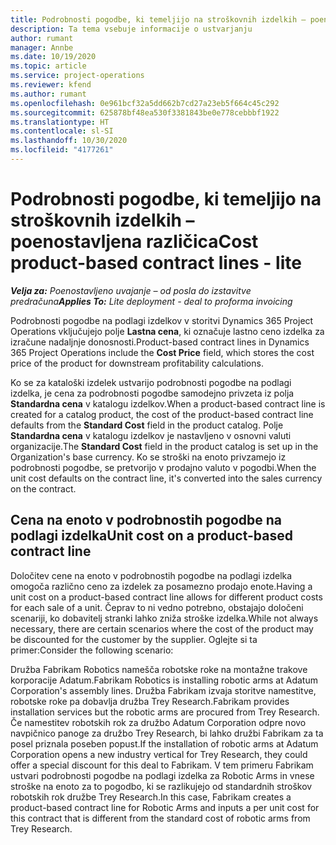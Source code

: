 ```yaml
---
title: Podrobnosti pogodbe, ki temeljijo na stroškovnih izdelkih – poenostavljena različica
description: Ta tema vsebuje informacije o ustvarjanju
author: rumant
manager: Annbe
ms.date: 10/19/2020
ms.topic: article
ms.service: project-operations
ms.reviewer: kfend
ms.author: rumant
ms.openlocfilehash: 0e961bcf32a5dd662b7cd27a23eb5f664c45c292
ms.sourcegitcommit: 625878bf48ea530f3381843be0e778cebbbf1922
ms.translationtype: HT
ms.contentlocale: sl-SI
ms.lasthandoff: 10/30/2020
ms.locfileid: "4177261"
---
```

# <a name="cost-product-based-contract-lines---lite"></a><span data-ttu-id="3d60b-103">Podrobnosti pogodbe, ki temeljijo na stroškovnih izdelkih – poenostavljena različica</span><span class="sxs-lookup"><span data-stu-id="3d60b-103">Cost product-based contract lines - lite</span></span>

<span data-ttu-id="3d60b-104">_**Velja za:** Poenostavljeno uvajanje – od posla do izstavitve predračuna_</span><span class="sxs-lookup"><span data-stu-id="3d60b-104">_**Applies To:** Lite deployment - deal to proforma invoicing_</span></span>


<span data-ttu-id="3d60b-105">Podrobnosti pogodbe na podlagi izdelkov v storitvi Dynamics 365 Project Operations vključujejo polje **Lastna cena**, ki označuje lastno ceno izdelka za izračune nadaljnje donosnosti.</span><span class="sxs-lookup"><span data-stu-id="3d60b-105">Product-based contract lines in Dynamics 365 Project Operations include the **Cost Price** field, which stores the cost price of the product for downstream profitability calculations.</span></span>

<span data-ttu-id="3d60b-106">Ko se za kataloški izdelek ustvarijo podrobnosti pogodbe na podlagi izdelka, je cena za podrobnosti pogodbe samodejno privzeta iz polja **Standardna cena** v katalogu izdelkov.</span><span class="sxs-lookup"><span data-stu-id="3d60b-106">When a product-based contract line is created for a catalog product, the cost of the product-based contract line defaults from the **Standard Cost** field in the product catalog.</span></span> <span data-ttu-id="3d60b-107">Polje **Standardna cena** v katalogu izdelkov je nastavljeno v osnovni valuti organizacije.</span><span class="sxs-lookup"><span data-stu-id="3d60b-107">The **Standard Cost** field in the product catalog is set up in the Organization's base currency.</span></span> <span data-ttu-id="3d60b-108">Ko se stroški na enoto privzamejo iz podrobnosti pogodbe, se pretvorijo v prodajno valuto v pogodbi.</span><span class="sxs-lookup"><span data-stu-id="3d60b-108">When the unit cost defaults on the contract line, it's converted into the sales currency on the contract.</span></span>

## <a name="unit-cost-on-a-product-based-contract-line"></a><span data-ttu-id="3d60b-109">Cena na enoto v podrobnostih pogodbe na podlagi izdelka</span><span class="sxs-lookup"><span data-stu-id="3d60b-109">Unit cost on a product-based contract line</span></span>

<span data-ttu-id="3d60b-110">Določitev cene na enoto v podrobnostih pogodbe na podlagi izdelka omogoča različno ceno za izdelek za posamezno prodajo enote.</span><span class="sxs-lookup"><span data-stu-id="3d60b-110">Having a unit cost on a product-based contract line allows for different product costs for each sale of a unit.</span></span> <span data-ttu-id="3d60b-111">Čeprav to ni vedno potrebno, obstajajo določeni scenariji, ko dobavitelj stranki lahko zniža stroške izdelka.</span><span class="sxs-lookup"><span data-stu-id="3d60b-111">While not always necessary, there are certain scenarios where the cost of the product may be discounted for the customer by the supplier.</span></span> <span data-ttu-id="3d60b-112">Oglejte si ta primer:</span><span class="sxs-lookup"><span data-stu-id="3d60b-112">Consider the following scenario:</span></span>

<span data-ttu-id="3d60b-113">Družba Fabrikam Robotics namešča robotske roke na montažne trakove korporacije Adatum.</span><span class="sxs-lookup"><span data-stu-id="3d60b-113">Fabrikam Robotics is installing robotic arms at Adatum Corporation's assembly lines.</span></span> <span data-ttu-id="3d60b-114">Družba Fabrikam izvaja storitve namestitve, robotske roke pa dobavlja družba Trey Research.</span><span class="sxs-lookup"><span data-stu-id="3d60b-114">Fabrikam provides installation services but the robotic arms are procured from Trey Research.</span></span> <span data-ttu-id="3d60b-115">Če namestitev robotskih rok za družbo Adatum Corporation odpre novo navpičnico panoge za družbo Trey Research, bi lahko družbi Fabrikam za ta posel priznala poseben popust.</span><span class="sxs-lookup"><span data-stu-id="3d60b-115">If the installation of robotic arms at Adatum Corporation opens a new industry vertical for Trey Research, they could offer a special discount for this deal to Fabrikam.</span></span> <span data-ttu-id="3d60b-116">V tem primeru Fabrikam ustvari podrobnosti pogodbe na podlagi izdelka za Robotic Arms in vnese stroške na enoto za to pogodbo, ki se razlikujejo od standardnih stroškov robotskih rok družbe Trey Research.</span><span class="sxs-lookup"><span data-stu-id="3d60b-116">In this case, Fabrikam creates a product-based contract line for Robotic Arms and inputs a per unit cost for this contract that is different from the standard cost of robotic arms from Trey Research.</span></span>
